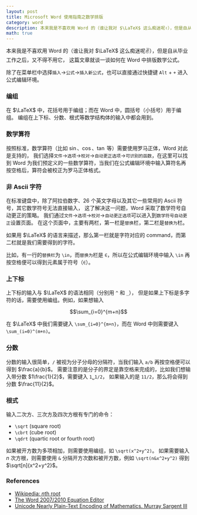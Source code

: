 ```yaml
---
layout: post
title: Microsoft Word 使用指南之数学排版
category: word
description: 本来我是不喜欢用 Word 的（谁让我对 $\LaTeX$ 这么痴迷呢✌️），但是自从毕业工作之后，又不得不用它，这篇文章就谈一谈如何在 Word 中排版数学公式。
math: true
---
```


本来我是不喜欢用 Word 的（谁让我对 $\LaTeX$ 这么痴迷呢✌️），但是自从毕业工作之后，又不得不用它，
这篇文章就谈一谈如何在 Word 中排版数学公式。

除了在菜单栏中选择`插入`->`公式`->`插入新公式`，也可以直接通过快捷键 `Alt` + `+` 进入公式编辑环境。

### 编组

在 $\LaTeX$ 中，花括号用于编组；而在 Word 中，圆括号（小括号）用于编组。
编组在上下标、分数、根式等数学结构体的输入中都会用到。

### 数学算符

按照标准，数学算符（比如 $\sin$、$\cos$、$\tan$ 等）需要使用罗马正体，Word 对此是支持的，
我们选择`文件`->`选项`->`校对`->`自动更正选项`->`可识别的函数`，在这里可以找到
Word 为我们预定义的一些数学算符，当我们在公式编辑环境中输入算符名再按空格后，算符会被校正为罗马正体格式。

### 非 Ascii 字符

在标准键盘中，除了阿拉伯数字、26 个英文字母以及其它一些常用的 Ascii 符号，其它数学符号无法直接输入，
这了解决这一问题，Word 采取了数学符号自动更正的策略。
我们通过`文件`->`选项`->`校对`->`自动更正选项`可以进入到`数学符号自动更正`设置页面。
在这个页面中，主要有两栏，第一栏是`替换`栏，第二栏是`替换为`栏。

如果用 $\LaTeX$ 的语言来描述，那么第一栏就是字符对应的 command，而第二栏就是我们需要得到的字符。

比如，有一行的`替换栏`为 `\in`，而`替换为`栏是 `∈`，所以在公式编辑环境中输入 `\in` 再按空格便可以得到元素属于符号（`∈`）。

### 上下标

上下标的输入与 $\LaTeX$ 的语法相同（分别用 `^` 和 `_`），
但是如果上下标是多字符的话，需要使用编组。例如，如果想输入

$$\sum_{i=0}^{m+n}$$

在 $\LaTeX$ 中我们需要键入 `\sum_{i=0}^{m+n}`，而在 Word 中则需要键入
`\sum_(i=0)^(m+n)`。

### 分数

分数的输入很简单，`/` 被视为分子分母的分隔符，当我们输入 `a/b` 再按空格便可以得到 $\frac{a}{b}$。
需要注意的是分子的界定是靠空格来完成的，比如我们想输入带分数 $1\frac{1}{2}$，需要键入 `1␣1/2`，
如果输入的是 `11/2`，那么将会得到分数 $\frac{11}{2}$。


### 根式

输入二次方、三次方及四次方根有专门的命令：

+ `\sqrt` (square root)
+ `\cbrt` (cube root)
+ `\qdrt` (quartic root or fourth root)

如果被开方数为多项相加，则需要使用编组，如 `\sqrt(x^2+y^2)`。
如果需要输入 $n$ 次方根，则需要使用 `&` 分隔开方次数和被开方数，例如 `\sqrt(n&x^2+y^2)` 得到 $\sqrt[n]{x^2+y^2}$。


### References

+ [Wikipedia: $n$th root](https://en.wikipedia.org/wiki/Nth_root)
+ [The Word 2007/2010 Equation Editor](https://mathiho.sitehost.iu.edu/doc/equation-editor-shortcut-commands.pdf)
+ [Unicode Nearly Plain-Text Encoding of Mathematics. Murray Sargent III](https://unicode.org/notes/tn28/UTN28-PlainTextMath-v2.pdf)